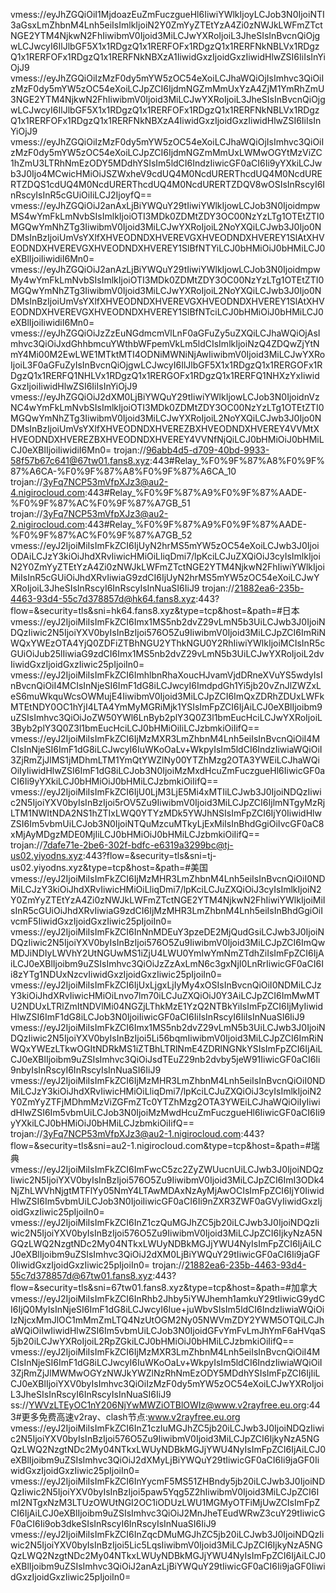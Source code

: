 vmess://eyJhZGQiOiI1MjdoazEuZmFuczgueHl6IiwiYWlkIjoyLCJob3N0IjoiNTI3aGsxLmZhbnM4Lnh5eiIsImlkIjoiN2Y0ZmYyZTEtYzA4Zi0zNWJkLWFmZTctNGE2YTM4NjkwN2FhIiwibmV0Ijoid3MiLCJwYXRoIjoiL3JheSIsInBvcnQiOjgwLCJwcyI6IlJlbGF5X1x1RDgzQ1x1RERFOFx1RDgzQ1x1RERFNkNBLVx1RDgzQ1x1RERFOFx1RDgzQ1x1RERFNkNBXzA1IiwidGxzIjoidGxzIiwidHlwZSI6IiIsInYiOjJ9
vmess://eyJhZGQiOiIzMzF0dy5mYW5zOC54eXoiLCJhaWQiOjIsImhvc3QiOiIzMzF0dy5mYW5zOC54eXoiLCJpZCI6IjdmNGZmMmUxYzA4ZjM1YmRhZmU3NGE2YTM4NjkwN2FhIiwibmV0Ijoid3MiLCJwYXRoIjoiL3JheSIsInBvcnQiOjgwLCJwcyI6IlJlbGF5X1x1RDgzQ1x1RERFOFx1RDgzQ1x1RERFNkNBLVx1RDgzQ1x1RERFOFx1RDgzQ1x1RERFNkNBXzA4IiwidGxzIjoidGxzIiwidHlwZSI6IiIsInYiOjJ9
vmess://eyJhZGQiOiIzMzF0dy5mYW5zOC54eXoiLCJhaWQiOjIsImhvc3QiOiIzMzF0dy5mYW5zOC54eXoiLCJpZCI6IjdmNGZmMmUxLWMwOGYtMzViZC1hZmU3LTRhNmEzODY5MDdhYSIsIm5ldCI6IndzIiwicGF0aCI6Ii9yYXkiLCJwb3J0Ijo4MCwicHMiOiJSZWxheV9cdUQ4M0NcdURERThcdUQ4M0NcdURERTZDQS1cdUQ4M0NcdURERThcdUQ4M0NcdURERTZDQV8wOSIsInRscyI6InRscyIsInR5cGUiOiIiLCJ2IjoyfQ==
vmess://eyJhZGQiOiJ2anAxLjBiYWQuY29tIiwiYWlkIjowLCJob3N0IjoidmpwMS4wYmFkLmNvbSIsImlkIjoiOTI3MDk0ZDMtZDY3OC00NzYzLTg1OTEtZTI0MGQwYmNhZTg3IiwibmV0Ijoid3MiLCJwYXRoIjoiL2NoYXQiLCJwb3J0Ijo0NDMsInBzIjoiUmVsYXlfXHVEODNDXHVEREVGXHVEODNDXHVEREY1SlAtXHVEODNDXHVEREVGXHVEODNDXHVEREY1SlBfNTYiLCJ0bHMiOiJ0bHMiLCJ0eXBlIjoiIiwidiI6Mn0=
vmess://eyJhZGQiOiJ2anAzLjBiYWQuY29tIiwiYWlkIjowLCJob3N0IjoidmpwMy4wYmFkLmNvbSIsImlkIjoiOTI3MDk0ZDMtZDY3OC00NzYzLTg1OTEtZTI0MGQwYmNhZTg3IiwibmV0Ijoid3MiLCJwYXRoIjoiL2NoYXQiLCJwb3J0Ijo0NDMsInBzIjoiUmVsYXlfXHVEODNDXHVEREVGXHVEODNDXHVEREY1SlAtXHVEODNDXHVEREVGXHVEODNDXHVEREY1SlBfNTciLCJ0bHMiOiJ0bHMiLCJ0eXBlIjoiIiwidiI6Mn0=
vmess://eyJhZGQiOiJzZzEuNGdmcmVlLnF0aGFuZy5uZXQiLCJhaWQiOjAsImhvc3QiOiJxdGhhbmcuYWthbWFpemVkLm5ldCIsImlkIjoiNzQ4ZDQwZjYtNmY4Mi00M2EwLWE1MTktMTI4ODNiMWNiNjAwIiwibmV0Ijoid3MiLCJwYXRoIjoiL3F0aGFuZyIsInBvcnQiOjgwLCJwcyI6IlJlbGF5X1x1RDgzQ1x1RERGOFx1RDgzQ1x1RERFQ1NHLVx1RDgzQ1x1RERGOFx1RDgzQ1x1RERFQ1NHXzYxIiwidGxzIjoiIiwidHlwZSI6IiIsInYiOjJ9
vmess://eyJhZGQiOiJ2dXM0LjBiYWQuY29tIiwiYWlkIjowLCJob3N0IjoidnVzNC4wYmFkLmNvbSIsImlkIjoiOTI3MDk0ZDMtZDY3OC00NzYzLTg1OTEtZTI0MGQwYmNhZTg3IiwibmV0Ijoid3MiLCJwYXRoIjoiL2NoYXQiLCJwb3J0Ijo0NDMsInBzIjoiUmVsYXlfXHVEODNDXHVEREZBXHVEODNDXHVEREY4VVMtXHVEODNDXHVEREZBXHVEODNDXHVEREY4VVNfNjQiLCJ0bHMiOiJ0bHMiLCJ0eXBlIjoiIiwidiI6Mn0=
trojan://96abb4d5-d709-40bd-9933-58f57b67c641@67tw01.fans8.xyz:443#Relay_%F0%9F%87%A8%F0%9F%87%A6CA-%F0%9F%87%A8%F0%9F%87%A6CA_10
trojan://3yFq7NCP53mVfpXJz3@au2-4.nigirocloud.com:443#Relay_%F0%9F%87%A9%F0%9F%87%AADE-%F0%9F%87%AC%F0%9F%87%A7GB_51
trojan://3yFq7NCP53mVfpXJz3@au2-2.nigirocloud.com:443#Relay_%F0%9F%87%A9%F0%9F%87%AADE-%F0%9F%87%AC%F0%9F%87%A7GB_52
vmess://eyJ2IjoiMiIsImFkZCI6IjUyN2hrMS5mYW5zOC54eXoiLCJwb3J0IjoiODAiLCJzY3kiOiJhdXRvIiwicHMiOiLliqDmi7/lpKciLCJuZXQiOiJ3cyIsImlkIjoiN2Y0ZmYyZTEtYzA4Zi0zNWJkLWFmZTctNGE2YTM4NjkwN2FhIiwiYWlkIjoiMiIsInR5cGUiOiJhdXRvIiwiaG9zdCI6IjUyN2hrMS5mYW5zOC54eXoiLCJwYXRoIjoiL3JheSIsInRscyI6InRscyIsInNuaSI6IiJ9 
trojan://21882ea6-235b-4463-93d4-55c7d378857d@hk64.fans8.xyz:443?flow=&security=tls&sni=hk64.fans8.xyz&type=tcp&host=&path=#日本
vmess://eyJ2IjoiMiIsImFkZCI6Imx1MS5nb2dvZ29vLmN5b3UiLCJwb3J0IjoiNDQzIiwic2N5IjoiYXV0byIsInBzIjoi576O5Zu9IiwibmV0Ijoid3MiLCJpZCI6ImRiNWQxYWEzOTA4YjQ0ZDFiZTBhNGU2YThkNGU0Y2RhIiwiYWlkIjoiMCIsInR5cGUiOiJub25lIiwiaG9zdCI6Imx1MS5nb2dvZ29vLmN5b3UiLCJwYXRoIjoiL2dvIiwidGxzIjoidGxzIiwic25pIjoiIn0= 
vmess://eyJ2IjoiMiIsImFkZCI6ImhlbnRhaXoucHJvamVjdDRneXVuYS5wdyIsInBvcnQiOiI4MCIsInNjeSI6ImF1dG8iLCJwcyI6ImdpdGh1Yi5jb20vZnJlZWZxLeS6muWkquWcsOWMujE4IiwibmV0Ijoid3MiLCJpZCI6ImQxZDRhZDUxLWFkMTEtNDY0OC1hYjI4LTA4YmMyMGRiMjk1YSIsImFpZCI6IjAiLCJ0eXBlIjoibm9uZSIsImhvc3QiOiJoZW50YWl6LnByb2plY3Q0Z3l1bmEucHciLCJwYXRoIjoiL3Byb2plY3Q0Z3l1bmEucHciLCJ0bHMiOiIiLCJzbmkiOiIifQ== 
vmess://eyJ2IjoiMiIsImFkZCI6IjMzMXR3LmZhbnM4Lnh5eiIsInBvcnQiOiI4MCIsInNjeSI6ImF1dG8iLCJwcyI6IuWKoOaLv+WkpyIsIm5ldCI6IndzIiwiaWQiOiI3ZjRmZjJlMS1jMDhmLTM1YmQtYWZlNy00YTZhMzg2OTA3YWEiLCJhaWQiOiIyIiwidHlwZSI6ImF1dG8iLCJob3N0IjoiMzMxdHcuZmFuczgueHl6IiwicGF0aCI6Ii9yYXkiLCJ0bHMiOiJ0bHMiLCJzbmkiOiIifQ== 
vmess://eyJ2IjoiMiIsImFkZCI6IjU0LjM3LjE5Mi4xMTIiLCJwb3J0IjoiNDQzIiwic2N5IjoiYXV0byIsInBzIjoi5rOV5Zu9IiwibmV0Ijoid3MiLCJpZCI6IjlmNTgyMzRjLTM1NWItNDA2NS1hZTIxLWQ0YTYzMDk5YWJhNSIsImFpZCI6IjY0IiwidHlwZSI6Im5vbmUiLCJob3N0IjoiNTQuMzcuMTkyLjExMiIsInBhdGgiOiIvcGF0aC8xMjAyMDgzMDE0MjIiLCJ0bHMiOiJ0bHMiLCJzbmkiOiIifQ== 
trojan://7dafe71e-2be6-302f-bdfc-e6319a3299bc@tj-us02.yiyodns.xyz:443?flow=&security=tls&sni=tj-us02.yiyodns.xyz&type=tcp&host=&path=#美国
vmess://eyJ2IjoiMiIsImFkZCI6IjMzMHR3LmZhbnM4Lnh5eiIsInBvcnQiOiI0NDMiLCJzY3kiOiJhdXRvIiwicHMiOiLliqDmi7/lpKciLCJuZXQiOiJ3cyIsImlkIjoiN2Y0ZmYyZTEtYzA4Zi0zNWJkLWFmZTctNGE2YTM4NjkwN2FhIiwiYWlkIjoiMiIsInR5cGUiOiJhdXRvIiwiaG9zdCI6IjMzMHR3LmZhbnM4Lnh5eiIsInBhdGgiOiIvcmF5IiwidGxzIjoidGxzIiwic25pIjoiIn0= 
vmess://eyJ2IjoiMiIsImFkZCI6InNnMDEuY3pzeDE2MjQudGsiLCJwb3J0IjoiNDQzIiwic2N5IjoiYXV0byIsInBzIjoi576O5Zu9IiwibmV0Ijoid3MiLCJpZCI6ImQwMDJiNDIyLWVhY2UtNGUwMS1iZjU4LWU0YmIwYmNmZTdhZiIsImFpZCI6IjAiLCJ0eXBlIjoibm9uZSIsImhvc3QiOiJzZzAxLmN6c3gxNjI0LnRrIiwicGF0aCI6Ii8zYTg1NDUxNzcvIiwidGxzIjoidGxzIiwic25pIjoiIn0= 
vmess://eyJ2IjoiMiIsImFkZCI6IjUxLjgxLjIyMy4xOSIsInBvcnQiOiI0NDMiLCJzY3kiOiJhdXRvIiwicHMiOiLnvo7lm70iLCJuZXQiOiJ0Y3AiLCJpZCI6ImMwMTU2NDUxLTRlZmItNDVlMi04NGZjLThkMzE1YzQ2NTBkYiIsImFpZCI6IjMyIiwidHlwZSI6ImF1dG8iLCJob3N0IjoiIiwicGF0aCI6IiIsInRscyI6IiIsInNuaSI6IiJ9 
vmess://eyJ2IjoiMiIsImFkZCI6Imx1MS5nb2dvZ29vLmN5b3UiLCJwb3J0IjoiNDQzIiwic2N5IjoiYXV0byIsInBzIjoi5Li56bqmIiwibmV0Ijoid3MiLCJpZCI6ImRiNWQxYWEzLTkwOGItNDRkMS1iZTBhLTRlNmE4ZDRlNGNkYSIsImFpZCI6IjAiLCJ0eXBlIjoibm9uZSIsImhvc3QiOiJsdTEuZ29nb2dvby5jeW91IiwicGF0aCI6Ii9nbyIsInRscyI6InRscyIsInNuaSI6IiJ9 
vmess://eyJ2IjoiMiIsImFkZCI6IjMzMHR3LmZhbnM4Lnh5eiIsInBvcnQiOiI0NDMiLCJzY3kiOiJhdXRvIiwicHMiOiLliqDmi7/lpKciLCJuZXQiOiJ3cyIsImlkIjoiN2Y0ZmYyZTFjMDhmMzViZGFmZTc0YTZhMzg2OTA3YWEiLCJhaWQiOiIyIiwidHlwZSI6Im5vbmUiLCJob3N0IjoiMzMwdHcuZmFuczgueHl6IiwicGF0aCI6Ii9yYXkiLCJ0bHMiOiJ0bHMiLCJzbmkiOiIifQ== 
trojan://3yFq7NCP53mVfpXJz3@au2-1.nigirocloud.com:443?flow=&security=tls&sni=au2-1.nigirocloud.com&type=tcp&host=&path=#瑞典
vmess://eyJ2IjoiMiIsImFkZCI6ImFwcC5zc2ZyZWUucnUiLCJwb3J0IjoiNDQzIiwic2N5IjoiYXV0byIsInBzIjoi576O5Zu9IiwibmV0Ijoid3MiLCJpZCI6ImI3ODk4NjZhLWVhNjgtMTFlYy05NmY4LTAwMDAxNzAyMjAwOCIsImFpZCI6IjY0IiwidHlwZSI6Im5vbmUiLCJob3N0IjoiIiwicGF0aCI6Ii9nZXR3ZWF0aGVyIiwidGxzIjoidGxzIiwic25pIjoiIn0= 
vmess://eyJ2IjoiMiIsImFkZCI6InZ1czQuMGJhZC5jb20iLCJwb3J0IjoiNDQzIiwic2N5IjoiYXV0byIsInBzIjoi576O5Zu9IiwibmV0Ijoid3MiLCJpZCI6IjkyNzA5NGQzLWQ2NzgtNDc2My04NTkxLWUyNDBkMGJjYWU4NyIsImFpZCI6IjAiLCJ0eXBlIjoibm9uZSIsImhvc3QiOiJ2dXM0LjBiYWQuY29tIiwicGF0aCI6Ii9jaGF0IiwidGxzIjoidGxzIiwic25pIjoiIn0= 
trojan://21882ea6-235b-4463-93d4-55c7d378857d@67tw01.fans8.xyz:443?flow=&security=tls&sni=67tw01.fans8.xyz&type=tcp&host=&path=#加拿大
vmess://eyJ2IjoiMiIsImFkZCI6InRhb2Jhby5iYWJhemh1amkuY29tIiwicG9ydCI6IjQ0MyIsInNjeSI6ImF1dG8iLCJwcyI6Iue+juWbvSIsIm5ldCI6IndzIiwiaWQiOiIzNjcxMmJlOC1mMmZmLTQ4NzUtOGM2Ny05NWVmZDY2YWM5OTQiLCJhaWQiOiIwIiwidHlwZSI6Im5vbmUiLCJob3N0IjoidGFvYmFvLmJhYmF6aHVqaS5jb20iLCJwYXRoIjoiL2RpZGkiLCJ0bHMiOiJ0bHMiLCJzbmkiOiIifQ== 
vmess://eyJ2IjoiMiIsImFkZCI6IjMzMXR3LmZhbnM4Lnh5eiIsInBvcnQiOiI4MCIsInNjeSI6ImF1dG8iLCJwcyI6IuWKoOaLv+WkpyIsIm5ldCI6IndzIiwiaWQiOiI3ZjRmZjJlMWMwOGYzNWJkYWZlNzRhNmEzODY5MDdhYSIsImFpZCI6IjIiLCJ0eXBlIjoiYXV0byIsImhvc3QiOiIzMzF0dy5mYW5zOC54eXoiLCJwYXRoIjoiL3JheSIsInRscyI6InRscyIsInNuaSI6IiJ9 
ss://YWVzLTEyOC1nY206NjYwMWZiOTBlOWIz@www.v2rayfree.eu.org:443#更多免费高速v2ray、clash节点:www.v2rayfree.eu.org 
vmess://eyJ2IjoiMiIsImFkZCI6InZ1czIuMGJhZC5jb20iLCJwb3J0IjoiNDQzIiwic2N5IjoiYXV0byIsInBzIjoi576O5Zu9IiwibmV0Ijoid3MiLCJpZCI6IjkyNzA5NGQzLWQ2NzgtNDc2My04NTkxLWUyNDBkMGJjYWU4NyIsImFpZCI6IjAiLCJ0eXBlIjoibm9uZSIsImhvc3QiOiJ2dXMyLjBiYWQuY29tIiwicGF0aCI6Ii9jaGF0IiwidGxzIjoidGxzIiwic25pIjoiIn0= 
vmess://eyJ2IjoiMiIsImFkZCI6InYycmF5MS51ZHBndy5jb20iLCJwb3J0IjoiNDQzIiwic2N5IjoiYXV0byIsInBzIjoi5paw5Yqg5Z2hIiwibmV0Ijoid3MiLCJpZCI6ImI2NTgxNzM3LTUzOWUtNGI2OC1iODUzLWU1MGMyOTFiMjUwZCIsImFpZCI6IjAiLCJ0eXBlIjoibm9uZSIsImhvc3QiOiJ2MnJheTEudWRwZ3cuY29tIiwicGF0aCI6Ii9ob3dkeSIsInRscyI6InRscyIsInNuaSI6IiJ9 
vmess://eyJ2IjoiMiIsImFkZCI6InZqcDMuMGJhZC5jb20iLCJwb3J0IjoiNDQzIiwic2N5IjoiYXV0byIsInBzIjoi5Lic5LqsIiwibmV0Ijoid3MiLCJpZCI6IjkyNzA5NGQzLWQ2NzgtNDc2My04NTkxLWUyNDBkMGJjYWU4NyIsImFpZCI6IjAiLCJ0eXBlIjoibm9uZSIsImhvc3QiOiJ2anAzLjBiYWQuY29tIiwicGF0aCI6Ii9jaGF0IiwidGxzIjoidGxzIiwic25pIjoiIn0= 
